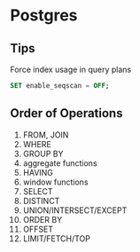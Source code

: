 # Postgres

## Tips

Force index usage in query plans

```sql
SET enable_seqscan = OFF;
```


## Order of Operations

1. FROM, JOIN
1. WHERE
1. GROUP BY
1. aggregate functions
1. HAVING
1. window functions
1. SELECT
1. DISTINCT
1. UNION/INTERSECT/EXCEPT
1. ORDER BY
1. OFFSET
1. LIMIT/FETCH/TOP
